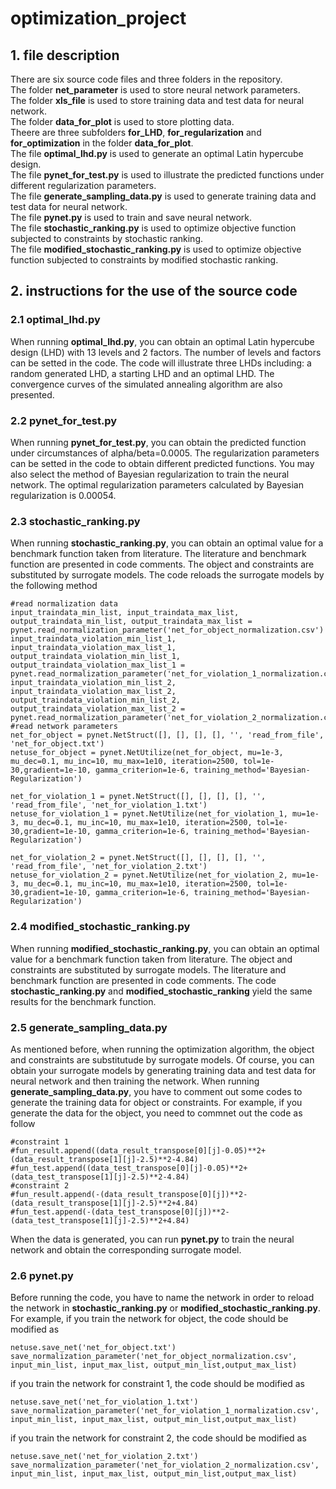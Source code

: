 # optimization_project
## 1. file description
There are six source code files and three folders in the repository.  
The folder **net_parameter** is used to store neural network parameters.  
The folder **xls_file**      is used to store training data and test data for neural network.  
The folder **data_for_plot** is used to store plotting data.  
Theere are three subfolders **for_LHD**, **for_regularization** and **for_optimization** in the folder **data_for_plot**.  
The file **optimal_lhd.py**            is used to generate an optimal Latin hypercube design.  
The file **pynet_for_test.py**         is used to illustrate the predicted functions under different regularization parameters.  
The file **generate_sampling_data.py** is used to generate training data and test data for neural network.  
The file **pynet.py**                  is used to train and save neural network.  
The file **stochastic_ranking.py**          is used to optimize objective function subjected to constraints by stochastic ranking.  
The file **modified_stochastic_ranking.py** is used to optimize objective function subjected to constraints by modified stochastic ranking.  
## 2. instructions for the use of the source code
### 2.1 optimal_lhd.py
When running **optimal_lhd.py**, you can obtain an optimal Latin hypercube design (LHD) with 13 levels and 2 factors. The number of levels and factors can be setted in the code. The code will illustrate three LHDs including: a random generated LHD, a starting LHD and an optimal LHD. The convergence curves of the simulated annealing algorithm are also presented.
### 2.2 pynet_for_test.py
When running **pynet_for_test.py**, you can obtain the predicted function under circumstances of alpha/beta=0.0005. The regularization parameters can be setted in the code to obtain different predicted functions. You may also select the method of Bayesian regularization to train the neural network. The optimal regularization parameters calculated by Bayesian regularization is 0.00054.
### 2.3 stochastic_ranking.py
When running **stochastic_ranking.py**, you can obtain an optimal value for a benchmark function taken from literature. The literature and benchmark function are presented in code comments. The object and constraints are substituted by surrogate models. The code reloads the surrogate models by the following method
```
#read normalization data
input_traindata_min_list, input_traindata_max_list, output_traindata_min_list, output_traindata_max_list = pynet.read_normalization_parameter('net_for_object_normalization.csv')
input_traindata_violation_min_list_1, input_traindata_violation_max_list_1, output_traindata_violation_min_list_1, output_traindata_violation_max_list_1 = pynet.read_normalization_parameter('net_for_violation_1_normalization.csv')
input_traindata_violation_min_list_2, input_traindata_violation_max_list_2, output_traindata_violation_min_list_2, output_traindata_violation_max_list_2 = pynet.read_normalization_parameter('net_for_violation_2_normalization.csv')
#read network parameters
net_for_object = pynet.NetStruct([], [], [], [], '', 'read_from_file', 'net_for_object.txt')
netuse_for_object = pynet.NetUtilize(net_for_object, mu=1e-3, mu_dec=0.1, mu_inc=10, mu_max=1e10, iteration=2500, tol=1e-30,gradient=1e-10, gamma_criterion=1e-6, training_method='Bayesian-Regularization')

net_for_violation_1 = pynet.NetStruct([], [], [], [], '', 'read_from_file', 'net_for_violation_1.txt')
netuse_for_violation_1 = pynet.NetUtilize(net_for_violation_1, mu=1e-3, mu_dec=0.1, mu_inc=10, mu_max=1e10, iteration=2500, tol=1e-30,gradient=1e-10, gamma_criterion=1e-6, training_method='Bayesian-Regularization')

net_for_violation_2 = pynet.NetStruct([], [], [], [], '', 'read_from_file', 'net_for_violation_2.txt')
netuse_for_violation_2 = pynet.NetUtilize(net_for_violation_2, mu=1e-3, mu_dec=0.1, mu_inc=10, mu_max=1e10, iteration=2500, tol=1e-30,gradient=1e-10, gamma_criterion=1e-6, training_method='Bayesian-Regularization')
```
### 2.4 modified_stochastic_ranking.py
When running **modified_stochastic_ranking.py**, you can obtain an optimal value for a benchmark function taken from literature. The object and constraints are substituted by surrogate models. The literature and benchmark function are presented in code comments. The code **stochastic_ranking.py** and **modified_stochastic_ranking** yield the same results for the benchmark function.
### 2.5 generate_sampling_data.py
As mentioned before, when running the optimization algorithm, the object and constraints are substitutude by surrogate models. Of course, you can obtain your surrogate models by generating training data and test data for neural network and then training the network. When running **generate_sampling_data.py**, you have to comment out some codes to generate the training data for object or constraints. For example, if you generate the data for the object, you need to commnet out the code as follow
```
#constraint 1
#fun_result.append((data_result_transpose[0][j]-0.05)**2+(data_result_transpose[1][j]-2.5)**2-4.84)
#fun_test.append((data_test_transpose[0][j]-0.05)**2+(data_test_transpose[1][j]-2.5)**2-4.84)
#constraint 2
#fun_result.append(-(data_result_transpose[0][j])**2-(data_result_transpose[1][j]-2.5)**2+4.84)
#fun_test.append(-(data_test_transpose[0][j])**2-(data_test_transpose[1][j]-2.5)**2+4.84)
```
When the data is generated, you can run **pynet.py** to train the neural network and obtain the corresponding surrogate model.
### 2.6 pynet.py
Before running the code, you have to name the network in order to reload the network in **stochastic_ranking.py** or **modified_stochastic_ranking.py**. For example, if you train the network for object, the code should be modified as
```
netuse.save_net('net_for_object.txt')
save_normalization_parameter('net_for_object_normalization.csv', input_min_list, input_max_list, output_min_list,output_max_list)
```
if you train the network for constraint 1, the code should be modified as
```
netuse.save_net('net_for_violation_1.txt')
save_normalization_parameter('net_for_violation_1_normalization.csv', input_min_list, input_max_list, output_min_list,output_max_list)
```
if you train the network for constraint 2, the code should be modified as
```
netuse.save_net('net_for_violation_2.txt')
save_normalization_parameter('net_for_violation_2_normalization.csv', input_min_list, input_max_list, output_min_list,output_max_list)
```
